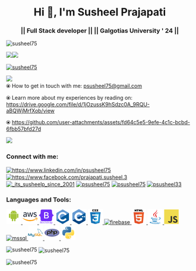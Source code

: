
<h1 align="center">Hi 👋, I'm Susheel Prajapati</h1>
<h3 align="center">|| Full Stack developer ||    || Galgotias University ' 24 || </h3>

<p align="left"> <img src="https://komarev.com/ghpvc/?username=susheel75&label=Profile%20views&color=0e75b6&style=flat" alt="susheel75" /> </p>
<img src="https://user-images.githubusercontent.com/74038190/219923809-b86dc415-a0c2-4a38-bc88-ad6cf06395a8.gif" width="500" class="center"><img src="https://user-images.githubusercontent.com/74038190/229223263-cf2e4b07-2615-4f87-9c38-e37600f8381a.gif" width="400">
<p align="left"> <a href="https://github.com/ryo-ma/github-profile-trophy"><img src="https://github-profile-trophy.vercel.app/?username=susheel75" alt="susheel75" /></a> </p>

<img src="https://user-images.githubusercontent.com/74038190/212284100-561aa473-3905-4a80-b561-0d28506553ee.gif" width="700"><br>
⦿ How to get in touch with me: psusheel75@gmail.com

⦿ Learn more about my experiences by reading on: https://drive.google.com/file/d/1jOzussK9hSdzc0A_9RQU-aBQWjMrfXob/view

⦿ https://github.com/user-attachments/assets/fd64c5e5-9efe-4c1c-bcbd-6fbb57bfd27d

<img src="https://user-images.githubusercontent.com/74038190/212284100-561aa473-3905-4a80-b561-0d28506553ee.gif" width="700"><br>

<h3 align="left">Connect with me:</h3>
<p align="left">
<a href="https://www.linkedin.com/in/psusheel75" target="blank"><img align="center" src="https://raw.githubusercontent.com/rahuldkjain/github-profile-readme-generator/master/src/images/icons/Social/linked-in-alt.svg" alt="https://www.linkedin.com/in/psusheel75" height="30" width="40" /></a>
<a href="https://fb.com/https://www.facebook.com/prajapati.susheel.3" target="blank"><img align="center" src="https://raw.githubusercontent.com/rahuldkjain/github-profile-readme-generator/master/src/images/icons/Social/facebook.svg" alt="https://www.facebook.com/prajapati.susheel.3" height="30" width="40" /></a>
<a href="https://instagram.com/psusheel_75" target="blank"><img align="center" src="https://raw.githubusercontent.com/rahuldkjain/github-profile-readme-generator/master/src/images/icons/Social/instagram.svg" alt="_its_susheelp_since_2001" height="30" width="40" /></a>
<a href="https://www.codechef.com/users/psusheel75" target="blank"><img align="center" src="https://cdn.jsdelivr.net/npm/simple-icons@3.1.0/icons/codechef.svg" alt="psusheel75" height="30" width="40" /></a>
<a href="https://www.hackerrank.com/psusheel75" target="blank"><img align="center" src="https://raw.githubusercontent.com/rahuldkjain/github-profile-readme-generator/master/src/images/icons/Social/hackerrank.svg" alt="psusheel75" height="30" width="40" /></a>
<a href="https://auth.geeksforgeeks.org/user/psusheel33" target="blank"><img align="center" src="https://raw.githubusercontent.com/rahuldkjain/github-profile-readme-generator/master/src/images/icons/Social/geeks-for-geeks.svg" alt="psusheel33" height="30" width="40" /></a>
</p>

<h3 align="left">Languages and Tools:</h3>
<p align="left"> <a href="https://developer.android.com" target="_blank" rel="noreferrer"> <img src="https://raw.githubusercontent.com/devicons/devicon/master/icons/android/android-original-wordmark.svg" alt="android" width="40" height="40"/> </a> 
<a href="https://aws.amazon.com" target="_blank" rel="noreferrer"> <img src="https://raw.githubusercontent.com/devicons/devicon/master/icons/amazonwebservices/amazonwebservices-original-wordmark.svg" alt="aws" width="40" height="40"/> </a>
<a href="https://getbootstrap.com" target="_blank" rel="noreferrer"> <img src="https://raw.githubusercontent.com/devicons/devicon/master/icons/bootstrap/bootstrap-plain-wordmark.svg" alt="bootstrap" width="40" height="40"/> </a> 
<a href="https://www.cprogramming.com/" target="_blank" rel="noreferrer"> <img src="https://raw.githubusercontent.com/devicons/devicon/master/icons/c/c-original.svg" alt="c" width="40" height="40"/> </a>
<a href="https://www.w3schools.com/cpp/" target="_blank" rel="noreferrer"> <img src="https://raw.githubusercontent.com/devicons/devicon/master/icons/cplusplus/cplusplus-original.svg" alt="cplusplus" width="40" height="40"/> </a>
<a href="https://www.w3schools.com/css/" target="_blank" rel="noreferrer"> <img src="https://raw.githubusercontent.com/devicons/devicon/master/icons/css3/css3-original-wordmark.svg" alt="css3" width="40" height="40"/> </a> 
<a href="https://firebase.google.com/" target="_blank" rel="noreferrer"> <img src="https://www.vectorlogo.zone/logos/firebase/firebase-icon.svg" alt="firebase" width="40" height="40"/> </a>
<a href="https://www.w3.org/html/" target="_blank" rel="noreferrer"> <img src="https://raw.githubusercontent.com/devicons/devicon/master/icons/html5/html5-original-wordmark.svg" alt="html5" width="40" height="40"/> </a>
<a href="https://www.java.com" target="_blank" rel="noreferrer"> <img src="https://raw.githubusercontent.com/devicons/devicon/master/icons/java/java-original.svg" alt="java" width="40" height="40"/> </a> 
<a href="https://developer.mozilla.org/en-US/docs/Web/JavaScript" target="_blank" rel="noreferrer"> <img src="https://raw.githubusercontent.com/devicons/devicon/master/icons/javascript/javascript-original.svg" alt="javascript" width="40" height="40"/> </a>
<a href="https://www.microsoft.com/en-us/sql-server" target="_blank" rel="noreferrer"> <img src="https://www.svgrepo.com/show/303229/microsoft-sql-server-logo.svg" alt="mssql" width="40" height="40"/> </a> 
<a href="https://www.mysql.com/" target="_blank" rel="noreferrer"> <img src="https://raw.githubusercontent.com/devicons/devicon/master/icons/mysql/mysql-original-wordmark.svg" alt="mysql" width="40" height="40"/> </a> 
<a href="https://www.php.net" target="_blank" rel="noreferrer"> <img src="https://raw.githubusercontent.com/devicons/devicon/master/icons/php/php-original.svg" alt="php" width="40" height="40"/> </a>
<a href="https://www.python.org" target="_blank" rel="noreferrer"> <img src="https://raw.githubusercontent.com/devicons/devicon/master/icons/python/python-original.svg" alt="python" width="40" height="40"/> </a> </p>

<p><img align="left" src="https://github-readme-stats.vercel.app/api/top-langs?username=susheel75&show_icons=true&locale=en&layout=compact" alt="susheel75" /></p>

<p>&nbsp;<img align="center" src="https://github-readme-stats.vercel.app/api?username=susheel75&show_icons=true&locale=en" alt="susheel75" /></p>

<p><img align="center" src="https://github-readme-streak-stats.herokuapp.com/?user=susheel75&" alt="susheel75" /></p>
